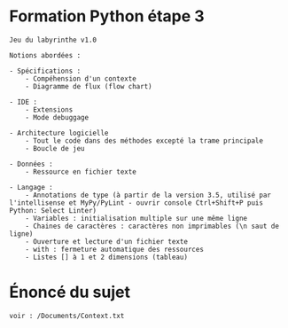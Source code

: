 # Formation Python étape 3

    Jeu du labyrinthe v1.0

    Notions abordées :
    
    - Spécifications :
        - Compéhension d'un contexte
        - Diagramme de flux (flow chart)
        
    - IDE :
        - Extensions
        - Mode debuggage
      
    - Architecture logicielle
        - Tout le code dans des méthodes excepté la trame principale
        - Boucle de jeu
        
    - Données : 
        - Ressource en fichier texte

    - Langage :
        - Annotations de type (à partir de la version 3.5, utilisé par l'intellisense et MyPy/PyLint - ouvrir console Ctrl+Shift+P puis Python: Select Linter)
        - Variables : initialisation multiple sur une même ligne
        - Chaines de caractères : caractères non imprimables (\n saut de ligne)
        - Ouverture et lecture d'un fichier texte
        - with : fermeture automatique des ressources
        - Listes [] à 1 et 2 dimensions (tableau)

# Énoncé du sujet

    voir : /Documents/Context.txt
